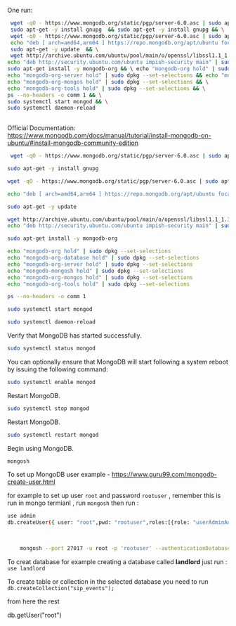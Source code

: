 
One run:

```bash
 wget -qO - https://www.mongodb.org/static/pgp/server-6.0.asc | sudo apt-key add - && \
 sudo apt-get -y install gnupg  && sudo apt-get -y install gnupg && \
 wget -qO - https://www.mongodb.org/static/pgp/server-6.0.asc | sudo apt-key add - && \
 echo "deb [ arch=amd64,arm64 ] https://repo.mongodb.org/apt/ubuntu focal/mongodb-org/6.0 multiverse" | sudo tee /etc/apt/sources.list.d/mongodb-org-6.0.list && \
 sudo apt-get -y update  && \
 wget http://archive.ubuntu.com/ubuntu/pool/main/o/openssl/libssl1.1_1.1.1f-1ubuntu2_amd64.deb && sudo dpkg -i libssl1.1_1.1.1f-1ubuntu2_amd64.deb && sudo rm -f libssl1.1_1.1.1f-1ubuntu2_amd64.deb && \
echo "deb http://security.ubuntu.com/ubuntu impish-security main" | sudo aptitude -y install libssl-dev| sudo tee /etc/apt/sources.list.d/impish-security.list && sudo apt-get update && sudo apt-get install libssl1.1 && \
sudo apt-get install -y mongodb-org && \ echo "mongodb-org hold" | sudo dpkg --set-selections && echo "mongodb-org-database hold" | sudo dpkg --set-selections && \
echo "mongodb-org-server hold" | sudo dpkg --set-selections && echo "mongodb-mongosh hold" | sudo dpkg --set-selections && \
echo "mongodb-org-mongos hold" | sudo dpkg --set-selections && \
echo "mongodb-org-tools hold" | sudo dpkg --set-selections && \
ps --no-headers -o comm 1 && \
sudo systemctl start mongod && \
sudo systemctl daemon-reload 
 
```





Official Documentation: https://www.mongodb.com/docs/manual/tutorial/install-mongodb-on-ubuntu/#install-mongodb-community-edition
```bash
 wget -qO - https://www.mongodb.org/static/pgp/server-6.0.asc | sudo apt-key add -
```

```bash
sudo apt-get -y install gnupg
```

```bash
wget -qO - https://www.mongodb.org/static/pgp/server-6.0.asc | sudo apt-key add -
```

```bash
echo "deb [ arch=amd64,arm64 ] https://repo.mongodb.org/apt/ubuntu focal/mongodb-org/6.0 multiverse" | sudo tee /etc/apt/sources.list.d/mongodb-org-6.0.list
```

```bash
sudo apt-get -y update

```

```bash
wget http://archive.ubuntu.com/ubuntu/pool/main/o/openssl/libssl1.1_1.1.1f-1ubuntu2_amd64.deb && sudo dpkg -i libssl1.1_1.1.1f-1ubuntu2_amd64.deb && sudo rm -f libssl1.1_1.1.1f-1ubuntu2_amd64.deb && \
echo "deb http://security.ubuntu.com/ubuntu impish-security main" | sudo aptitude -y install libssl-dev | sudo tee /etc/apt/sources.list.d/impish-security.list && sudo apt-get update && sudo apt-get install libssl1.1 

```

```bash
sudo apt-get install -y mongodb-org

```

```bash
echo "mongodb-org hold" | sudo dpkg --set-selections
echo "mongodb-org-database hold" | sudo dpkg --set-selections
echo "mongodb-org-server hold" | sudo dpkg --set-selections
echo "mongodb-mongosh hold" | sudo dpkg --set-selections
echo "mongodb-org-mongos hold" | sudo dpkg --set-selections
echo "mongodb-org-tools hold" | sudo dpkg --set-selections

```

```bash
ps --no-headers -o comm 1

```

```bash
sudo systemctl start mongod
```

```bash
sudo systemctl daemon-reload
```
Verify that MongoDB has started successfully.

```bash
sudo systemctl status mongod
```
You can optionally ensure that MongoDB will start following a system reboot by issuing the following command:
```bash
sudo systemctl enable mongod
```
Restart MongoDB.

```bash
sudo systemctl stop mongod
```

Restart MongoDB.
```bash
sudo systemctl restart mongod
```
Begin using MongoDB.

```bash
mongosh
```
To set up MongoDB user example - https://www.guru99.com/mongodb-create-user.html

for example to set up user `root` and password `rootuser` , remember this is run in mongo termianl , run `mongosh` then run :
```bash 
use admin
db.createUser({	user: "root",pwd: "rootuser",roles:[{role: "userAdminAnyDatabase" , db:"landlord"}]})
	
	

	mongosh --port 27017 -u root -p 'rootuser' --authenticationDatabase 'landlord'


```

To creat database for example creating a database called **landlord** just run : `use landlord`

To create table or collection in the selected database you need to run `db.createCollection("sip_events");`


from here the rest

db.getUser("root")
